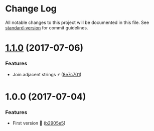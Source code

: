 # Change Log

All notable changes to this project will be documented in this file. See [standard-version](https://github.com/conventional-changelog/standard-version) for commit guidelines.

<a name="1.1.0"></a>
# [1.1.0](https://github.com/avaly/babel-plugin-inline-classnames/compare/v1.0.0...v1.1.0) (2017-07-06)


### Features

* Join adjacent strings :zap: ([8e7c701](https://github.com/avaly/babel-plugin-inline-classnames/commit/8e7c701))



<a name="1.0.0"></a>
# 1.0.0 (2017-07-04)


### Features

* First version :tada: ([b2905e5](https://github.com/avaly/babel-plugin-inline-classnames/commit/b2905e5))
